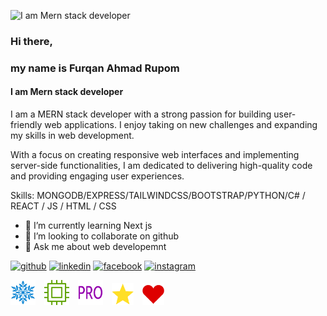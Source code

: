 ![I am Mern stack developer]([https://i.ibb.co/H7s6qDh/1689011804584.jpg](https://i.ibb.co/54pMs1G/Neon-Minimalist-Motivational-Inspirational-Quote-Facebook-Cover-1.png))
### Hi there,
### my name is Furqan Ahmad Rupom
#### I am Mern stack developer


I am a MERN stack developer with a strong passion for building user-friendly web applications. I enjoy taking on new challenges and expanding my skills in web development.

With a focus on creating responsive web interfaces and implementing server-side functionalities, I am dedicated to delivering high-quality code and providing engaging user experiences.

Skills: MONGODB/EXPRESS/TAILWINDCSS/BOOTSTRAP/PYTHON/C# / REACT / JS / HTML / CSS

- 🌱 I’m currently learning Next js
- 👯 I’m looking to collaborate on github 
- 💬 Ask me about web developemnt 


[<img src='https://cdn.jsdelivr.net/npm/simple-icons@3.0.1/icons/github.svg' alt='github' height='40'>](https://github.com/https://github.com/furqanRupom)  [<img src='https://cdn.jsdelivr.net/npm/simple-icons@3.0.1/icons/linkedin.svg' alt='linkedin' height='40'>](https://www.linkedin.com/in/https://www.linkedin.com/in/furqan-ahmad-a46616278//)  [<img src='https://cdn.jsdelivr.net/npm/simple-icons@3.0.1/icons/facebook.svg' alt='facebook' height='40'>](https://www.facebook.com/https://web.facebook.com/fab.rupom)  [<img src='https://cdn.jsdelivr.net/npm/simple-icons@3.0.1/icons/instagram.svg' alt='instagram' height='40'>](https://www.instagram.com/https://www.instagram.com/fab_w00//)  

<a href='https://archiveprogram.github.com/'><img src='https://raw.githubusercontent.com/acervenky/animated-github-badges/master/assets/acbadge.gif' width='40' height='40'></a> <a href='https://docs.github.com/en/developers'><img src='https://raw.githubusercontent.com/acervenky/animated-github-badges/master/assets/devbadge.gif' width='40' height='40'></a> <a href='https://github.com/pricing'><img src='https://raw.githubusercontent.com/acervenky/animated-github-badges/master/assets/pro.gif' width='40' height='40'></a> <a href='https://stars.github.com/'><img src='https://raw.githubusercontent.com/acervenky/animated-github-badges/master/assets/starbadge.gif' width='35' height='35'></a> <a href='https://docs.github.com/en/github/supporting-the-open-source-community-with-github-sponsors'><img src='https://raw.githubusercontent.com/acervenky/animated-github-badges/master/assets/sponsorbadge.gif' width='35' height='35'></a> 

